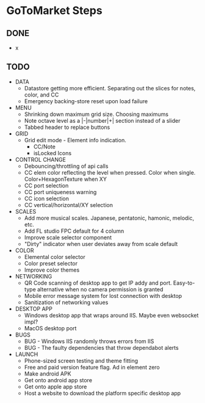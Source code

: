 # GoToMarket Steps

## DONE

- x

## TODO

- DATA
  - Datastore getting more efficient. Separating out the slices for notes, color, and CC
  - Emergency backing-store reset upon load failure
- MENU
  - Shrinking down maximum grid size. Choosing maximums
  - Note octave level as a |-|number|+| section instead of a slider
  - Tabbed header to replace buttons
- GRID
  - Grid edit mode - Element info indication.
    - CC/Note
    - isLocked Icons
- CONTROL CHANGE
  - Debouncing/throttling of api calls
  - CC elem color reflecting the level when pressed. Color when single. Color+HexagonTexture when XY
  - CC port selection
  - CC port uniqueness warning
  - CC icon selection
  - CC vertical/horizontal/XY selection
- SCALES
  - Add more musical scales. Japanese, pentatonic, hamonic, melodic, etc.
  - Add FL studio FPC default for 4 column
  - Improve scale selector component
  - "Dirty" indicator when user deviates away from scale default
- COLOR
  - Elemental color selector
  - Color preset selector
  - Improve color themes
- NETWORKING
  - QR Code scanning of desktop app to get IP addy and port. Easy-to-type alternative when no camera permission is granted
  - Mobile error message system for lost connection with desktop
  - Sanitization of networking values
- DESKTOP APP
  - Windows desktop app that wraps around IIS. Maybe even websocket impl?
  - MacOS desktop port
- BUGS
  - BUG - Windows IIS randomly throws errors from IIS
  - BUG - The faulty dependencies that throw dependabot alerts
- LAUNCH
  - Phone-sized screen testing and theme fitting
  - Free and paid version feature flag. Ad in element zero
  - Make android APK
  - Get onto android app store
  - Get onto apple app store
  - Host a website to download the platform specific desktop app
